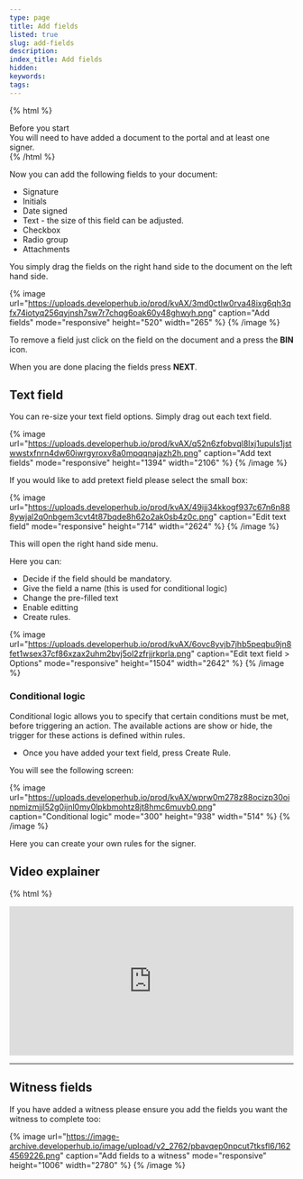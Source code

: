 ```yaml
---
type: page
title: Add fields
listed: true
slug: add-fields
description: 
index_title: Add fields
hidden: 
keywords: 
tags: 
---
```


{% html %}
<div class="alert-BYS">
   <div class="alert-title" id="BYS">
      Before you start
   </div>
   <div class="alert-text" >
You will need to have added a document to the portal and at least one signer.   </div>
   <div class="alert-links"> 
   </div>
</div>
{% /html %}

Now you can add the following fields to your document:

- Signature
- Initials
- Date signed
- Text - the size of this field can be adjusted.
- Checkbox
- Radio group
- Attachments

You simply drag the fields on the right hand side to the document on the left hand side.

{% image url="https://uploads.developerhub.io/prod/kvAX/3md0ctlw0rva48ixg6qh3qfx74iotyq256qyjnsh7sw7r7chqg6oak60y48ghwyh.png" caption="Add fields" mode="responsive" height="520" width="265" %}
{% /image %}

To remove a field just click on the field on the document and a press the **BIN** icon.

When you are done placing the fields press **NEXT**.

## Text field

You can re-size your text field options. Simply drag out each text field.

{% image url="https://uploads.developerhub.io/prod/kvAX/q52n6zfobvql8lxj1upuls1jstwwstxfnrn4dw60iwrgyroxv8a0mpqqnajazh2h.png" caption="Add text fields" mode="responsive" height="1394" width="2106" %}
{% /image %}

If you would like to add pretext field please select the small box:

{% image url="https://uploads.developerhub.io/prod/kvAX/49ijj34kkogf937c67n6n888ywjal2q0nbgem3cvt4t87bqde8h62o2ak0sb4z0c.png" caption="Edit text field" mode="responsive" height="714" width="2624" %}
{% /image %}

This will open the right hand side menu.

Here you can:

- Decide if the field should be mandatory. 
- Give the field a name (this is used for conditional logic)
- Change the pre-filled text
- Enable editting
- Create rules.

{% image url="https://uploads.developerhub.io/prod/kvAX/6ovc8yvjb7jhb5peqbu9jn8fet1wsex37cf86xzax2uhm2bvj5ol2zfrjjrkprla.png" caption="Edit text field &gt; Options" mode="responsive" height="1504" width="2642" %}
{% /image %}

### Conditional logic

Conditional logic allows you to specify that certain conditions must be met, before triggering an action. The available actions are show or hide, the trigger for these actions is defined within rules.

- Once you have added your text field, press Create Rule.

You will see the following screen:

{% image url="https://uploads.developerhub.io/prod/kvAX/wprw0m278z88ocizp30oinpmizmjjl52g0ijnl0my0lpkbmohtz8jt8hmc6muvb0.png" caption="Conditional logic" mode="300" height="938" width="514" %}
{% /image %}

Here you can create your own rules for the signer.

## Video explainer

{% html %}
<p style="padding:49.27% 0 0 0;position:relative;"><iframe src="https://player.vimeo.com/video/648543465?h=14f0b77bbb&amp;badge=0&amp;autopause=0&amp;player_id=0&amp;app_id=58479" frameborder="0" allow="autoplay; fullscreen; picture-in-picture" allowfullscreen style="position:absolute;top:0;left:0;width:100%;height:100%;" title="(14) Designing your document VIMEO.mp4"></iframe></div><script src="https://player.vimeo.com/api/player.js"></script>
{% /html %}

---

## Witness fields

If you have added a witness please ensure you add the fields you want the witness to complete too:

{% image url="https://image-archive.developerhub.io/image/upload/v2_2762/pbavqep0npcut7tksfl6/1624569226.png" caption="Add fields to a witness" mode="responsive" height="1006" width="2780" %}
{% /image %}